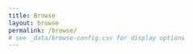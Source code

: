 ```yaml
---
title: Browse
layout: browse
permalink: /browse/
# see _data/browse-config.csv for display options
---
```

